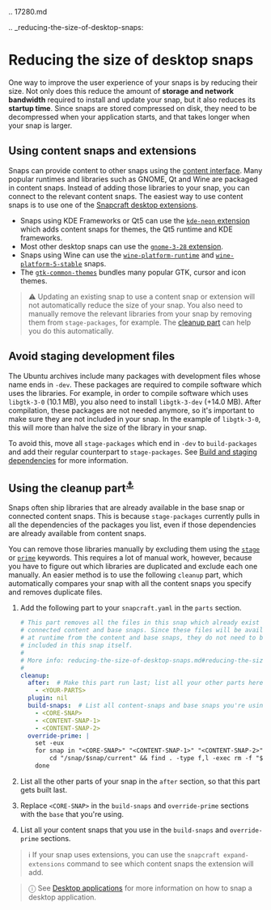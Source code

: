 .. 17280.md

.. _reducing-the-size-of-desktop-snaps:

# Reducing the size of desktop snaps

One way to improve the user experience of your snaps is by reducing their size. Not only does this reduce the amount of **storage and network bandwidth** required to install and update your snap, but it also reduces its **startup time**. Since snaps are stored compressed on disk, they need to be decompressed when your application starts, and that takes longer when your snap is larger.

## Using content snaps and extensions

Snaps can provide content to other snaps using the [content interface](the-content-interface.md). Many popular runtimes and libraries such as GNOME, Qt and Wine are packaged in content snaps. Instead of adding those libraries to your snap, you can connect to the relevant content snaps. The easiest way to use content snaps is to use one of the [Snapcraft desktop extensions](snapcraft-extensions.md).

* Snaps using KDE Frameworks or Qt5 can use the [`kde-neon` extension](the-kde-neon-extension.md) which adds content snaps for themes, the Qt5 runtime and KDE frameworks.
* Most other desktop snaps can use the [`gnome-3-28` extension](the-gnome-3-28-extension.md).
* Snaps using Wine can use the [`wine-platform-runtime`](https://snapcraft.io/wine-platform-runtime) and [`wine-platform-5-stable`](https://snapcraft.io/wine-platform-5-stable) snaps.
* The [`gtk-common-themes`](how-to-use-the-system-gtk-theme-via-the-gtk-common-themes-snap.md) bundles many popular GTK, cursor and icon themes.

> ⚠ Updating an existing snap to use a content snap or extension will not automatically reduce the size of your snap. You also need to manually remove the relevant libraries from your snap by removing them from `stage-packages`, for example. The [cleanup part]() can help you do this automatically.

## Avoid staging development files

The Ubuntu archives include many packages with development files whose name ends in `-dev`. These packages are required to compile software which uses the libraries. For example, in order to compile software which uses `libgtk-3-0` (10.1 MB), you also need to install `libgtk-3-dev` (+14.0 MB). After compilation, these packages are not needed anymore, so it's important to make sure they are not included in your snap. In the example of `libgtk-3-0`, this will more than halve the size of the library in your snap.

To avoid this, move all `stage-packages` which end in `-dev` to `build-packages` and add their regular counterpart to `stage-packages`. See [Build and staging dependencies](https://snapcraft.io/docs/build-and-staging-dependencies) for more information.

<h2 id="reducing-the-size-of-desktop-snaps-heading--cleanup-part">Using the cleanup part<sup><a href=#reducing-the-size-of-desktop-snaps-heading--cleanup-part>⚓</a></sup></h2>

Snaps often ship libraries that are already available in the base snap or connected content snaps. This is because `stage-packages` currently pulls in all the dependencies of the packages you list, even if those dependencies are already available from content snaps.

You can remove those libraries manually by excluding them using the [`stage`]() or [`prime`]() keywords. This requires a lot of manual work, however, because you have to figure out which libraries are duplicated and exclude each one manually. An easier method is to use the following `cleanup` part, which automatically compares your snap with all the content snaps you specify and removes duplicate files.

1. Add the following part to your `snapcraft.yaml` in the `parts` section.

    ```yaml
    # This part removes all the files in this snap which already exist in
    # connected content and base snaps. Since these files will be available
    # at runtime from the content and base snaps, they do not need to be
    # included in this snap itself.
    #
    # More info: reducing-the-size-of-desktop-snaps.md#reducing-the-size-of-desktop-snaps-heading--cleanup-part
    #
    cleanup:
      after:  # Make this part run last; list all your other parts here
        - <YOUR-PARTS>
      plugin: nil
      build-snaps:  # List all content-snaps and base snaps you're using here
        - <CORE-SNAP>
        - <CONTENT-SNAP-1>
        - <CONTENT-SNAP-2>
      override-prime: |
        set -eux
        for snap in "<CORE-SNAP>" "<CONTENT-SNAP-1>" "<CONTENT-SNAP-2>"; do  # List all content-snaps and base snaps you're using here
            cd "/snap/$snap/current" && find . -type f,l -exec rm -f "$SNAPCRAFT_PRIME/{}" \;
        done
    ```

1. List all the other parts of your snap in the `after` section, so that this part gets built last.
1. Replace `<CORE-SNAP>` in the `build-snaps` and `override-prime` sections with the `base` that you're using.
1. List all your content snaps that you use in the `build-snaps` and `override-prime` sections.

> ℹ If your snap uses extensions, you can use the `snapcraft expand-extensions` command to see which content snaps the extension will add.

> ⓘ See [Desktop applications](desktop-applications.md) for more information on how to snap a desktop application.